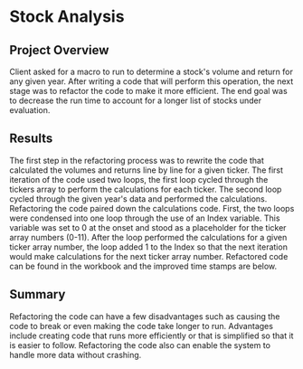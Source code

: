 # Stock Analysis
## Project Overview
Client asked for a macro to run to determine a stock's volume and return for any given year.  After writing a code that will perform this operation, the next stage was to refactor the code to make it more efficient.  The end goal was to decrease the run time to account for a longer list of stocks under evaluation.

## Results
The first step in the refactoring process was to rewrite the code that calculated the volumes and returns line by line for a given ticker.  The first iteration of the code used two loops, the first loop cycled through the tickers array to perform the calculations for each ticker.  The second loop cycled through the given year's data and performed the calculations.  Refactoring the code paired down the calculations code.  First, the two loops were condensed into one loop through the use of an Index variable.  This variable was set to 0 at the onset and stood as a placeholder for the ticker array numbers (0-11).  After the loop performed the calculations for a given ticker array number, the loop added 1 to the Index so that the next iteration would make calculations for the next ticker array number. Refactored code can be found in the workbook and the improved time stamps are below.

## Summary
Refactoring the code can have a few disadvantages such as causing the code to break or even making the code take longer to run.
Advantages include creating code that runs more efficiently or that is simplified so that it is easier to follow.  Refactoring the code also can enable the system to handle more data without crashing.
